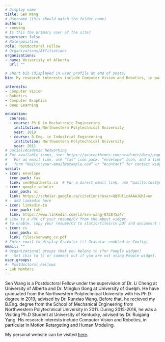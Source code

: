 ```yaml
---
# Display name
title: Sen Wang
# Username (this should match the folder name)
authors:
- senwang
# Is this the primary user of the site?
superuser: false
# Role/position
role: Postdoctoral Fellow
# Organizations/Affiliations
organizations:
- name: Univeristy of Alberta
  url: ""

# Short bio (displayed in user profile at end of posts)
bio: My research interests include Computer Vision and Robotics, in particular in Motion Retargeting and Human Modeling.

interests:
- Computer Vision
- Robotics
- Computer Graphics
- Deep Learning

education:
  courses:
  - course: Ph.D in Mechatronic Engineering 
    institution: Northwestern Polytechnical University
    year: 2019
  - course: B.Eng. in Industrial Engineering
    institution: Northwestern Polytechnical University
    year: 2011
# Social/Academic Networking
# For available icons, see: https://sourcethemes.com/academic/docs/page-builder/#icons
#   For an email link, use “fas” icon pack, “envelope” icon, and a link in the
#   form “mailto:your-email@example.com” or “#contact” for contact widget.
social:
- icon: envelope
  icon_pack: fas
  link: sen9@ualberta.ca  # For a direct email link, use “mailto:test@example.org”.
- icon: google-scholar
  icon_pack: ai
  link: https://scholar.google.ca/citations?user=QQTUl1cAAAAJ&hl=en
# - add linkedin here
- icon: linkedin-in
  icon_pack: fab
  link: https://www.linkedin.com/in/sen-wang-072845a4/
# Link to a PDF of your resume/CV from the About widget.
# To enable, copy your resume/CV to static/files/cv.pdf and uncomment the lines below.
- icon: cv
  icon_pack: ai
  link: files/senwang_cv.pdf
# Enter email to display Gravatar (if Gravatar enabled in Config)
email: ""
# Organizational groups that you belong to (for People widget)
#   Set this to [] or comment out if you are not using People widget.
user_groups:
#- Postdoctoral Fellows
- Lab Members
---
```

Sen Wang is a Postdoctoral Fellow under the supervision of Dr. Li Cheng at University of Alberta and Dr. Minglun Gong at University of Guelph. 
He have graduated from the Northwestern Polytechnical University with his Ph.D degree in 2019, advised by Dr. Runxiao Wang. Before that, he recieved my B.Eng. degree from the School of Mechanical Engineering from Northwestern Polytechnical University in 2011. During 2015-2016, he was a Visiting Ph.D Student at University of Kentucky, advised by Dr. Ruigang Yang. 
His research interests include Computer Vision and Robotics, in particular in Motion Retargeting and Human Modeling.

My personal website can be visited [here](https://sites.google.com/site/senwang1312home/).